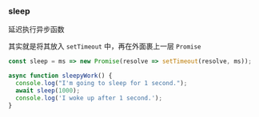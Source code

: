 ### sleep

延迟执行异步函数

其实就是将其放入 `setTimeout` 中，再在外面裹上一层 `Promise`

```js
const sleep = ms => new Promise(resolve => setTimeout(resolve, ms));
```

```js
async function sleepyWork() {
  console.log("I'm going to sleep for 1 second.");
  await sleep(1000);
  console.log('I woke up after 1 second.');
}
```

